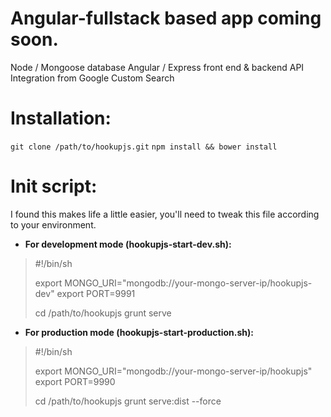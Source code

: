Angular-fullstack based app coming soon.
==========

Node / Mongoose database
Angular / Express front end & backend
API Integration from Google Custom Search

Installation:
======

`git clone /path/to/hookupjs.git`
`npm install && bower install`

Init script:
======

I found this makes life a little easier, you'll need to tweak this file according to your environment.

+ __For development mode (hookupjs-start-dev.sh):__

>  #!/bin/sh
>
>  export MONGO_URI="mongodb://your-mongo-server-ip/hookupjs-dev"
>  export PORT=9991
>
>  cd /path/to/hookupjs
>  grunt serve

+ __For production mode (hookupjs-start-production.sh):__

>  #!/bin/sh
>
>  export MONGO_URI="mongodb://your-mongo-server-ip/hookupjs"
>  export PORT=9990
>
>  cd /path/to/hookupjs
>  grunt serve:dist --force